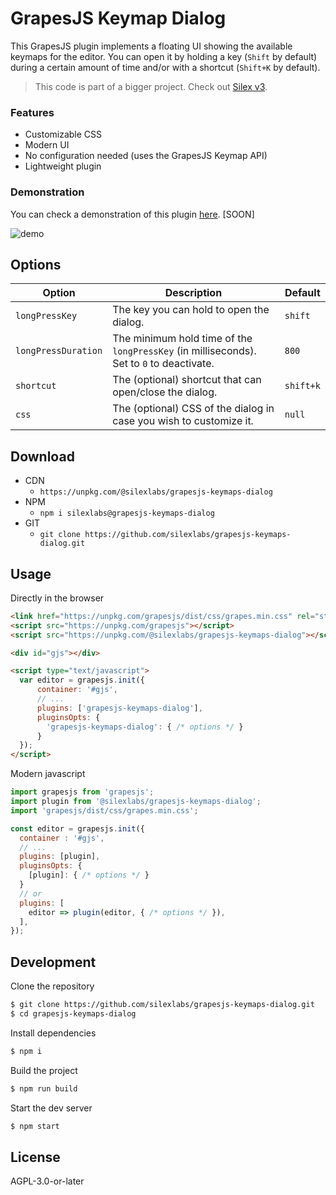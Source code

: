 # GrapesJS Keymap Dialog

This GrapesJS plugin implements a floating UI showing the available keymaps for the editor.
You can open it by holding a key (``Shift`` by default) during a certain amount of time and/or with a shortcut (``Shift+K`` by default).

> This code is part of a bigger project. Check out [Silex v3](https://github.com/silexlabs/Silex).

### Features

- Customizable CSS
- Modern UI
- No configuration needed (uses the GrapesJS Keymap API)
- Lightweight plugin

### Demonstration

You can check a demonstration of this plugin [here](##). [SOON]

![demo](https://github.com/SuperDelphi/grapesjs-keymaps-dialog/assets/44942598/32a4bc74-d8ff-4855-910f-fb6e6167c168)

## Options

| Option | Description | Default |
|-|-|-
| `longPressKey` | The key you can hold to open the dialog. | `shift` |
| `longPressDuration` | The minimum hold time of the ``longPressKey`` (in milliseconds). Set to `0` to deactivate. | `800`
| `shortcut` | The (optional) shortcut that can open/close the dialog. | `shift+k`
| `css` | The (optional) CSS of the dialog in case you wish to customize it. | `null`



## Download

* CDN
  * `https://unpkg.com/@silexlabs/grapesjs-keymaps-dialog`
* NPM
  * `npm i silexlabs@grapesjs-keymaps-dialog`
* GIT
  * `git clone https://github.com/silexlabs/grapesjs-keymaps-dialog.git`



## Usage

Directly in the browser
```html
<link href="https://unpkg.com/grapesjs/dist/css/grapes.min.css" rel="stylesheet"/>
<script src="https://unpkg.com/grapesjs"></script>
<script src="https://unpkg.com/@silexlabs/grapesjs-keymaps-dialog"></script>

<div id="gjs"></div>

<script type="text/javascript">
  var editor = grapesjs.init({
      container: '#gjs',
      // ...
      plugins: ['grapesjs-keymaps-dialog'],
      pluginsOpts: {
        'grapesjs-keymaps-dialog': { /* options */ }
      }
  });
</script>
```

Modern javascript
```js
import grapesjs from 'grapesjs';
import plugin from '@silexlabs/grapesjs-keymaps-dialog';
import 'grapesjs/dist/css/grapes.min.css';

const editor = grapesjs.init({
  container : '#gjs',
  // ...
  plugins: [plugin],
  pluginsOpts: {
    [plugin]: { /* options */ }
  }
  // or
  plugins: [
    editor => plugin(editor, { /* options */ }),
  ],
});
```



## Development

Clone the repository

```sh
$ git clone https://github.com/silexlabs/grapesjs-keymaps-dialog.git
$ cd grapesjs-keymaps-dialog
```

Install dependencies

```sh
$ npm i
```

Build the project

```sh
$ npm run build
```

Start the dev server

```sh
$ npm start
```

## License

AGPL-3.0-or-later

